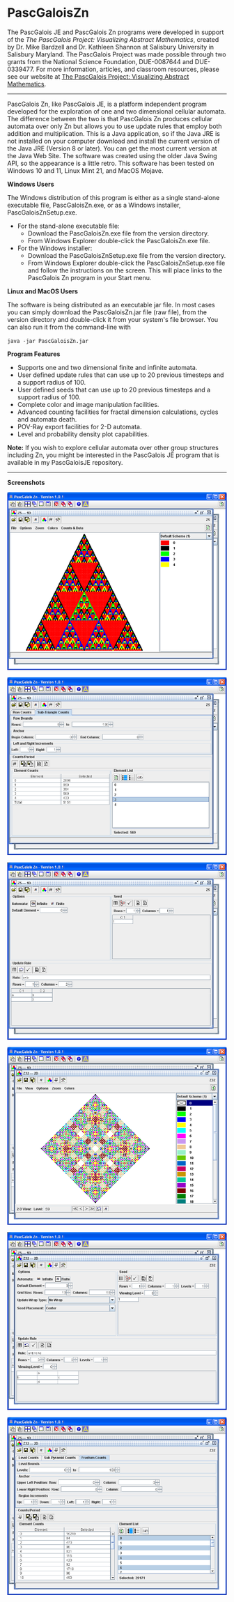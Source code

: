 # PascGaloisZn

The PascGalois JE and PascGalois Zn programs were developed in support of the *The PascGalois Project: Visualizing Abstract Mathematics*, created by Dr. Mike Bardzell and Dr. Kathleen Shannon at Salisbury University in Salisbury Maryland.  The PascGalois Project was made possible through two grants from the National Science Foundation, DUE-0087644 and DUE-0339477.  For more information, articles, and classroom resources, please see our website at [The PascGalois Project: Visualizing Abstract Mathematics](https://faculty.salisbury.edu/~despickler/pascgalois/index.html).

---

PascGalois Zn, like PascGalois JE, is a platform independent program developed for the exploration of one and two dimensional cellular automata. The difference between the two is that PascGalois Zn produces cellular automata over only Zn but allows you to use update rules that employ both addition and multiplication.  This is a Java application, so if the Java JRE is not installed on your computer download and install the current version of the Java JRE (Version 8 or later). You can get the most current version at the Java Web Site.  The software was created using the older Java Swing API, so the appearance is a little retro. This software has been tested on Windows 10 and 11, Linux Mint 21, and MacOS Mojave.

**Windows Users**

The Windows distribution of this program is either as a single stand-alone executable file, PascGaloisZn.exe, or as a Windows installer, PascGaloisZnSetup.exe.

- For the stand-alone executable file:
  - Download the PascGaloisZn.exe file from the version directory.
  - From Windows Explorer double-click the PascGaloisZn.exe file.
- For the Windows installer:
  - Download the PascGaloisZnSetup.exe file from the version directory.
  - From Windows Explorer double-click the PascGaloisZnSetup.exe file and follow the instructions on the screen. This will place links to the PascGalois Zn program in your Start menu.

**Linux and MacOS Users**

The software is being distributed as an executable jar file. In most cases you can simply download the PascGaloisZn.jar file (raw file), from the version directory and double-click it from your system's file browser. You can also run it from the command-line with

`java -jar PascGaloisZn.jar`

**Program Features**

- Supports one and two dimensional finite and infinite automata.
- User defined update rules that can use up to 20 previous timesteps and a support radius of 100.
- User defined seeds that can use up to 20 previous timesteps and a support radius of 100.
- Complete color and image manipulation facilities.
- Advanced counting facilities for fractal dimension calculations, cycles and automata death.
- POV-Ray export facilities for 2-D automata.
- Level and probability density plot capabilities.

**Note:** If you wish to explore cellular automata over other group structures including Zn, you might be interested in the PascGalois JE program that is available in my PascGaloisJE repository.

---

**Screenshots**

![Screenshot of program.](/Version_1_2_1/Screenshots/PascGaloisZnPic001.png)

![Screenshot of program.](/Version_1_2_1/Screenshots/PascGaloisZnPic002.png)

![Screenshot of program.](/Version_1_2_1/Screenshots/PascGaloisZnPic003.png)

![Screenshot of program.](/Version_1_2_1/Screenshots/PascGaloisZnPic004.png)

![Screenshot of program.](/Version_1_2_1/Screenshots/PascGaloisZnPic005.png)

![Screenshot of program.](/Version_1_2_1/Screenshots/PascGaloisZnPic006.png)

